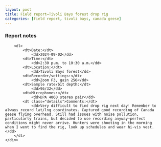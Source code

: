 ```yaml
---
layout: post
title: Field report—Tivoli Bays forest drop rig
categories: [field report, tivoli bays, canada geese]
---
```


<div id="report_notes" class="report-notes-container">
	<div class="report-notes">
		<h3>Report notes</h3>
		
		<dl>
			<dt>Date:</dt> 
				<dd>2024-09-02</dd>
			<dt>Time:</dt> 
				<dd>2:30 p.m. to 10:30 a.m.</dd>
			<dt>Location:</dt> 
				<dd>Tivoli Bays forest</dd>
			<dt>Recorder/settings:</dt> 
				<dd>Zoom F3, gain 256</dd>
			<dt>Sample rate/bit depth:</dt> 
				<dd>96/32</dd>
			<dt>Microphones:</dt> 
				<dd>DPA 4060 stereo pair</dd>
			<dt class="details">Comments:</dt> 
				<dd>Very difficult to find drop rig next day! Remember to always record lat/lng coordinates. Captured good recording of Canada geese flying overhead. Still had issues with noise pollution, particularly trains, but decided to use recording anyway—perfect conditions might never arrive. Hunters were shooting in the morning when I went to find the rig, look up schedules and wear hi-vis vest.</dd>
		</dl>
	</div>
</div>
